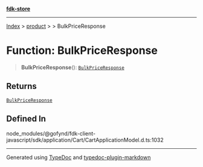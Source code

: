 [**fdk-store**](../../../README.md)
***

[Index](../../../API.md) > [product](../../README.md) > [<internal>](../README.md) > BulkPriceResponse

# Function: BulkPriceResponse

> **BulkPriceResponse**(): [`BulkPriceResponse`](../type-aliases/type-alias.BulkPriceResponse.md)

## Returns

[`BulkPriceResponse`](../type-aliases/type-alias.BulkPriceResponse.md)

## Defined In

node\_modules/@gofynd/fdk-client-javascript/sdk/application/Cart/CartApplicationModel.d.ts:1032

***
Generated using [TypeDoc](https://typedoc.org/) and [typedoc-plugin-markdown](https://www.npmjs.com/package/typedoc-plugin-markdown)
